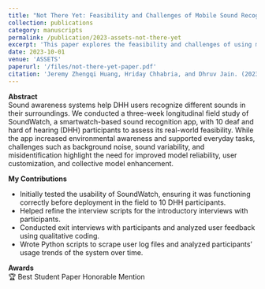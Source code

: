 ```yaml
---
title: "Not There Yet: Feasibility and Challenges of Mobile Sound Recognition to Support Deaf and Hard-of-Hearing People"
collection: publications
category: manuscripts
permalink: /publication/2023-assets-not-there-yet
excerpt: 'This paper explores the feasibility and challenges of using mobile sound recognition technology to support Deaf and Hard-of-Hearing individuals.'
date: 2023-10-01
venue: 'ASSETS'
paperurl: '/files/not-there-yet-paper.pdf'
citation: 'Jeremy Zhengqi Huang, Hriday Chhabria, and Dhruv Jain. (2023). &quot;Not There Yet: Feasibility and Challenges of Mobile Sound Recognition to Support Deaf and Hard-of-Hearing People.&quot; <i>ASSETS 2023</i>. ACM, Article 15, 1–14. 🏆 Best Student Paper Honorable Mention.'
---
```


**Abstract**  
Sound awareness systems help DHH users recognize different sounds in their surroundings. We conducted a three-week longitudinal field study of SoundWatch, a smartwatch-based sound recognition app, with 10 deaf and hard of hearing (DHH) participants to assess its real-world feasibility. While the app increased environmental awareness and supported everyday tasks, challenges such as background noise, sound variability, and misidentification highlight the need for improved model reliability, user customization, and collective model enhancement.

**My Contributions**  
- Initially tested the usability of SoundWatch, ensuring it was functioning correctly before deployment in the field to 10 DHH participants.  
- Helped refine the interview scripts for the introductory interviews with participants.  
- Conducted exit interviews with participants and analyzed user feedback using qualitative coding.  
- Wrote Python scripts to scrape user log files and analyzed participants’ usage trends of the system over time.  



**Awards**  
🏆 Best Student Paper Honorable Mention
